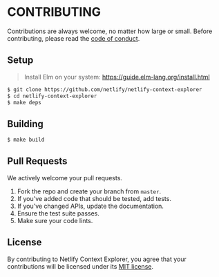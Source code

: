 # CONTRIBUTING

Contributions are always welcome, no matter how large or small. Before contributing,
please read the [code of conduct](CODE_OF_CONDUCT.md).

## Setup

> Install Elm on your system: https://guide.elm-lang.org/install.html

```sh
$ git clone https://github.com/netlify/netlify-context-explorer
$ cd netlify-context-explorer
$ make deps
```

## Building

```sh
$ make build
```

## Pull Requests

We actively welcome your pull requests.

1. Fork the repo and create your branch from `master`.
2. If you've added code that should be tested, add tests.
3. If you've changed APIs, update the documentation.
4. Ensure the test suite passes.
5. Make sure your code lints.

## License

By contributing to Netlify Context Explorer, you agree that your contributions will be licensed
under its [MIT license](LICENSE).
